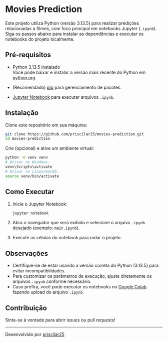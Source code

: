 # Movies Prediction

Este projeto utiliza Python (versão 3.13.5) para realizar predições relacionadas a filmes, com foco principal em notebooks Jupyter (`.ipynb`). Siga os passos abaixo para instalar as dependências e executar os notebooks do projeto localmente.

## Pré-requisitos

- Python 3.13.5 instalado  
  Você pode baixar e instalar a versão mais recente do Python em [python.org](https://www.python.org/downloads/).

- (Recomendado) [pip](https://pip.pypa.io/en/stable/) para gerenciamento de pacotes.

- [Jupyter Notebook](https://jupyter.org/) para executar arquivos `.ipynb`.

## Instalação

Clone este repositório em sua máquina:

```bash
git clone https://github.com/priscilar25/movies-prediction.git
cd movies-prediction
```

Crie (opcional) e ative um ambiente virtual:

```bash
python -m venv venv
# Ativar no Windows:
venv\Scripts\activate
# Ativar no Linux/macOS:
source venv/bin/activate
```

## Como Executar

1. Inicie o Jupyter Notebook:

   ```bash
   jupyter notebook
   ```

2. Abra o navegador que será exibido e selecione o arquivo `.ipynb` desejado (exemplo: `main.ipynb`).

3. Execute as células do notebook para rodar o projeto.

## Observações

- Certifique-se de estar usando a versão correta do Python (3.13.5) para evitar incompatibilidades.
- Para customizar os parâmetros de execução, ajuste diretamente os arquivos `.ipynb` conforme necessário.
- Caso prefira, você pode executar os notebooks no [Google Colab](https://colab.research.google.com/) fazendo upload do arquivo `.ipynb`.

## Contribuição

Sinta-se à vontade para abrir issues ou pull requests!

---

Desenvolvido por [priscilar25](https://github.com/priscilar25)

